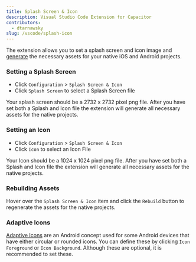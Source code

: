 ```yaml
---
title: Splash Screen & Icon
description: Visual Studio Code Extension for Capacitor
contributors:
  - dtarnawsky
slug: /vscode/splash-icon
---
```


The extension allows you to set a splash screen and icon image and [generate](https://github.com/ionic-team/capacitor-assets) the necessary assets for your native iOS and Android projects.

### Setting a Splash Screen

- Click `Configuration` > `Splash Screen & Icon`
- Click `Splash Screen` to select a Splash Screen file

Your splash screen should be a 2732 x 2732 pixel png file. After you have set both a Splash and Icon file the extension will generate all necessary assets for the native projects.

### Setting an Icon

- Click `Configuration` > `Splash Screen & Icon`
- Click `Icon` to select an Icon File

Your Icon should be a 1024 x 1024 pixel png file. After you have set both a Splash and Icon file the extension will generate all necessary assets for the native projects.

### Rebuilding Assets

Hover over the `Splash Screen & Icon` item and click the `Rebuild` button to regenerate the assets for the native projects.

### Adaptive Icons

[Adaptive Icons](https://github.com/ionic-team/capacitor-assets#adaptive-icons) are an Android concept used for some Android devices that have either circular or rounded icons. You can define these by clicking `Icon Foreground` or `Icon Background`. Although these are optional, it is recommended to set these.